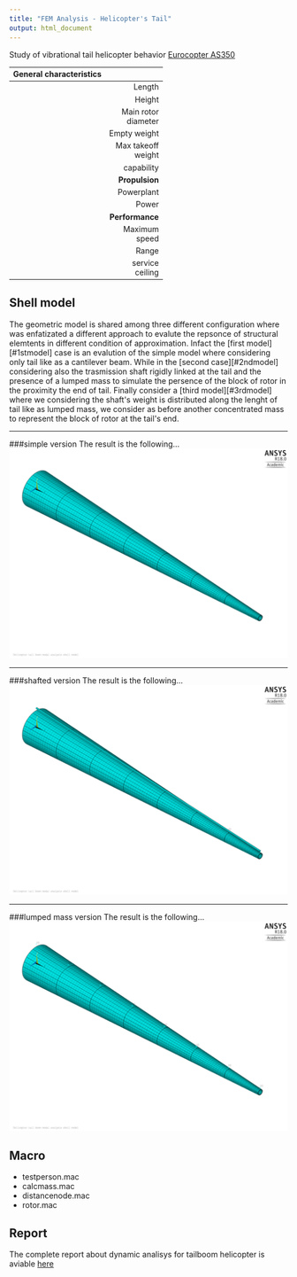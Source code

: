 ```yaml
---
title: "FEM Analysis - Helicopter's Tail"
output: html_document
---
```


Study of vibrational tail helicopter behavior [Eurocopter AS350](https://it.wikipedia.org/wiki/Aérospatiale_AS_350_Écureuil)

  |General characteristics||
  |---------------|-------------:|
	|Length   |	12.94 m|
	|Height   |	3.34 m|
	|Main rotor<br> diameter | 10.69 m |
	|Empty weight | 1220 kg |
	|Max takeoff<br> weight | 2250 kg |
	|capability | 2500 kg|
	|**Propulsion**||
	|Powerplant	  |	1 x Turbine<br> Turbomeca Arriel 1D1|
	|Power	      |	546 kW|
	|**Performance**||
	|Maximum<br> speed  | 287 km/h  |
	|Range	        | 476 km    |
	|service<br> ceiling 	| 6100 m  |
    

## Shell model
The geometric model is shared among three different configuration where was enfatizated a different approach to evalute the repsonce of structural elemtents in different condition of approximation. Infact the [first model][#1stmodel] case is an evalution of the simple model where considering only tail like as a cantilever beam. 
While in the [second case][#2ndmodel] considering also the trasmission shaft rigidly linked at the tail and the presence of a lumped mass to simulate the persence of the block of rotor in the proximity the end of tail. 
Finally consider a [third model][#3rdmodel] where we considering the shaft's weight is distributed along the lenght of tail like as lumped mass, we consider as before another concentrated mass to represent the block of rotor at the tail's end.

***

###simple version
<a name="1stmodel"></a>The result is the following...
![Result](https://github.com/frank1789/FEM-Analysis---Helicopter-s-Tail/blob/develop/Report/imgs/ShellModel/Shellmodel002.png "Shell model - simple version")


***

###shafted version
<a name="2ndmodel"></a>The result is the following...
![Result](https://github.com/frank1789/FEM-Analysis---Helicopter-s-Tail/blob/develop/Report/imgs/ShellModelShaft/ShellmodelShaft004.png "Shell model - shafted version")


***

###lumped mass version
<a name="3rdmodel"></a>The result is the following...
![Result](https://github.com/frank1789/FEM-Analysis---Helicopter-s-Tail/blob/develop/Report/imgs/ShellModelShaftLumped/ShellmodelShaftLumped004.png "Shell model - lumped mass version")


## Macro
+ testperson.mac
+ calcmass.mac
+ distancenode.mac
+ rotor.mac

## Report
The complete report about dynamic analisys for tailboom helicopter is aviable [here](https://github.com/frank1789/FEM-Analysis---Helicopter-s-Tail/)